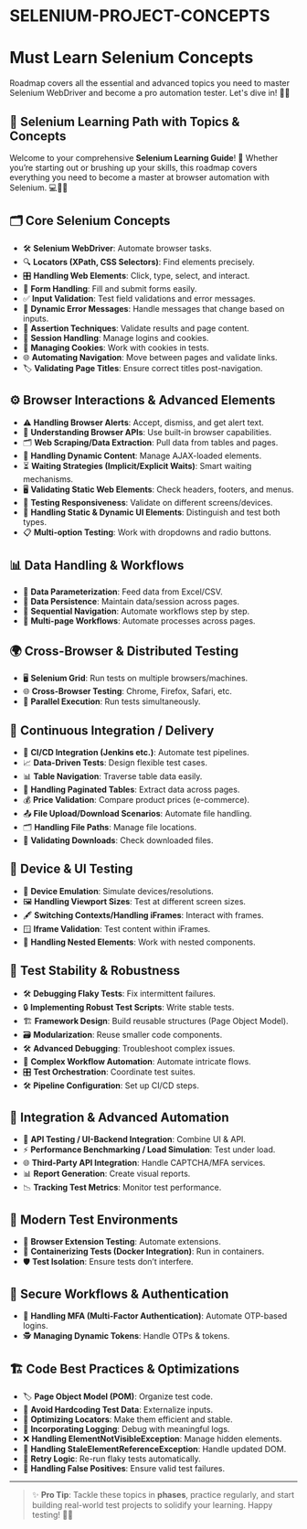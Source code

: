 # SELENIUM-PROJECT-CONCEPTS

# Must Learn Selenium Concepts
Roadmap covers all the essential and advanced topics you need to master Selenium WebDriver and become a pro automation tester. Let's dive in! 🏊‍♂️

## 🚀 Selenium Learning Path with Topics & Concepts

Welcome to your comprehensive **Selenium Learning Guide**! 🎉 Whether you’re starting out or brushing up your skills, this roadmap covers everything you need to become a master at browser automation with Selenium. 💻🕵️‍♂️

## 🗂️ Core Selenium Concepts

* 🛠️ **Selenium WebDriver**: Automate browser tasks.
* 🔍 **Locators (XPath, CSS Selectors)**: Find elements precisely.
* 🎛️ **Handling Web Elements**: Click, type, select, and interact.
* 📝 **Form Handling**: Fill and submit forms easily.
* ✅ **Input Validation**: Test field validations and error messages.
* 🚨 **Dynamic Error Messages**: Handle messages that change based on inputs.
* 🧐 **Assertion Techniques**: Validate results and page content.
* 🔐 **Session Handling**: Manage logins and cookies.
* 🍪 **Managing Cookies**: Work with cookies in tests.
* 🌐 **Automating Navigation**: Move between pages and validate links.
* 🏷️ **Validating Page Titles**: Ensure correct titles post-navigation.

## ⚙️ Browser Interactions & Advanced Elements

* ⚠️ **Handling Browser Alerts**: Accept, dismiss, and get alert text.
* 📡 **Understanding Browser APIs**: Use built-in browser capabilities.
* 🗂️ **Web Scraping/Data Extraction**: Pull data from tables and pages.
* 🔄 **Handling Dynamic Content**: Manage AJAX-loaded elements.
* ⏳ **Waiting Strategies (Implicit/Explicit Waits)**: Smart waiting mechanisms.
* 🖥️ **Validating Static Web Elements**: Check headers, footers, and menus.
* 📱 **Testing Responsiveness**: Validate on different screens/devices.
* 🔄 **Handling Static & Dynamic UI Elements**: Distinguish and test both types.
* 📋 **Multi-option Testing**: Work with dropdowns and radio buttons.

## 📊 Data Handling & Workflows

* 📂 **Data Parameterization**: Feed data from Excel/CSV.
* 🔄 **Data Persistence**: Maintain data/session across pages.
* 🔗 **Sequential Navigation**: Automate workflows step by step.
* 📄 **Multi-page Workflows**: Automate processes across pages.

## 🌍 Cross-Browser & Distributed Testing

* 🖥️ **Selenium Grid**: Run tests on multiple browsers/machines.
* 🌐 **Cross-Browser Testing**: Chrome, Firefox, Safari, etc.
* 🚀 **Parallel Execution**: Run tests simultaneously.

## 🔄 Continuous Integration / Delivery

* 🔗 **CI/CD Integration (Jenkins etc.)**: Automate test pipelines.
* 📈 **Data-Driven Tests**: Design flexible test cases.
* 📊 **Table Navigation**: Traverse table data easily.
* 📖 **Handling Paginated Tables**: Extract data across pages.
* 💰 **Price Validation**: Compare product prices (e-commerce).
* 📤 **File Upload/Download Scenarios**: Automate file handling.
* 🗂️ **Handling File Paths**: Manage file locations.
* 🧩 **Validating Downloads**: Check downloaded files.

## 📲 Device & UI Testing

* 📱 **Device Emulation**: Simulate devices/resolutions.
* 🖼️ **Handling Viewport Sizes**: Test at different screen sizes.
* 🖋️ **Switching Contexts/Handling iFrames**: Interact with frames.
* 🪟 **Iframe Validation**: Test content within iFrames.
* 🧩 **Handling Nested Elements**: Work with nested components.

## 🧩 Test Stability & Robustness

* 🛠️ **Debugging Flaky Tests**: Fix intermittent failures.
* 🔒 **Implementing Robust Test Scripts**: Write stable tests.
* 🏗️ **Framework Design**: Build reusable structures (Page Object Model).
* 🗃️ **Modularization**: Reuse smaller code components.
* 🛠️ **Advanced Debugging**: Troubleshoot complex issues.
* 🧩 **Complex Workflow Automation**: Automate intricate flows.
* 🎛️ **Test Orchestration**: Coordinate test suites.
* 🛠️ **Pipeline Configuration**: Set up CI/CD steps.

## 🔗 Integration & Advanced Automation

* 🔄 **API Testing / UI-Backend Integration**: Combine UI & API.
* ⚡ **Performance Benchmarking / Load Simulation**: Test under load.
* 🌐 **Third-Party API Integration**: Handle CAPTCHA/MFA services.
* 📊 **Report Generation**: Create visual reports.
* 📉 **Tracking Test Metrics**: Monitor test performance.

## 🐳 Modern Test Environments

* 🧩 **Browser Extension Testing**: Automate extensions.
* 🐳 **Containerizing Tests (Docker Integration)**: Run in containers.
* 🛡️ **Test Isolation**: Ensure tests don’t interfere.

## 🔐 Secure Workflows & Authentication

* 🔑 **Handling MFA (Multi-Factor Authentication)**: Automate OTP-based logins.
* 🕵️ **Managing Dynamic Tokens**: Handle OTPs & tokens.

## 🏗️ Code Best Practices & Optimizations

* 🏷️ **Page Object Model (POM)**: Organize test code.
* 🚫 **Avoid Hardcoding Test Data**: Externalize inputs.
* 🧐 **Optimizing Locators**: Make them efficient and stable.
* 📝 **Incorporating Logging**: Debug with meaningful logs.
* ❌ **Handling ElementNotVisibleException**: Manage hidden elements.
* 🔁 **Handling StaleElementReferenceException**: Handle updated DOM.
* 🔄 **Retry Logic**: Re-run flaky tests automatically.
* 🛑 **Handling False Positives**: Ensure valid test failures.

---

> ✨ **Pro Tip**: Tackle these topics in **phases**, practice regularly, and start building real-world test projects to solidify your learning. Happy testing! 🧪🚀
